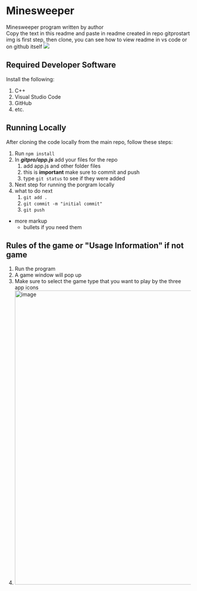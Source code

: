 # Minesweeper

Minesweeper program written by author<br>
Copy the text in this readme and paste in readme created in repo
gitprostart img is first step, then clone, you can see how to view readme in vs code or on github itself
<img src="gitclone.png">

## Required Developer Software
Install the following:
1. C++
3. Visual Studio Code
2. GitHub
3. etc.

## Running Locally
After cloning the code locally from the main repo, follow these steps:
1. Run ```npm install```
2. In ***gitpro/app.js*** add your files for the repo
    1. add app.js and other folder files
    2. this is **important** make sure to commit and push
    3. type ```git status``` to see if they were added
3. Next step for running the porgram locally
4. what to do next
    1. ```git add .```
    2. ```git commit -m "initial commit"```
    3. ```git push```
- more markup
    - bullets if you need them

## Rules of the game or "Usage Information" if not game
1. Run the program
2. A game window will pop up
3. Make sure to select the game type that you want to play by the three app icons
4. <img width="801" alt="image" src="https://github.com/user-attachments/assets/a7779108-23f7-46f8-96e4-41c8600a5539">

